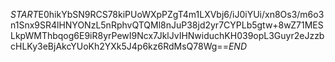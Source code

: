 $START$E0hikYbSN9RCS78kiPUoWXpPZgT4m1LXVbj6/iJ0iYUi/xn8Os3/m6o3n1Snx9SR4lHNYONzL5nRphvQTQMl8nJuP38jd2yr7CYPLb5gtw+8wZ71MESLkpWMThbqog6E9iR8yrPewI9Ncx7JklJvIHNwiduchKH039opL3Guyr2eJzzbcHLKy3eBjAkcYUoKh2YXk5J4p6kz6RdMsQ78Wg==$END$